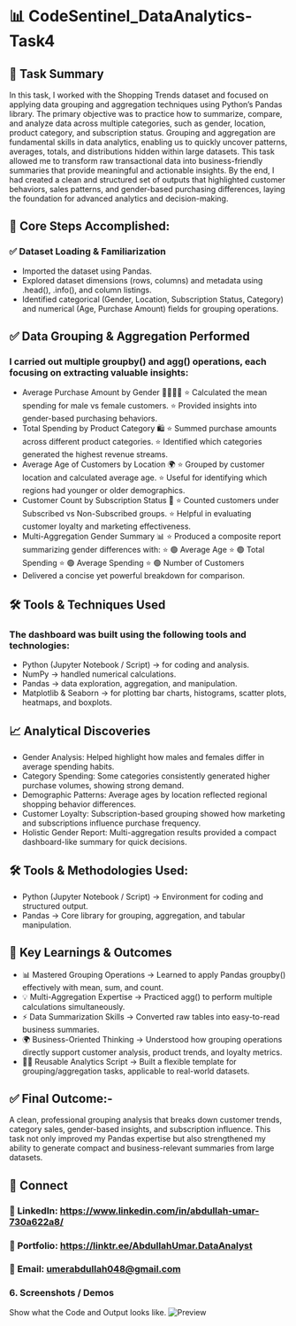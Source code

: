 # 📊 CodeSentinel_DataAnalytics-Task4

## 🧠 Task Summary
In this task, I worked with the Shopping Trends dataset and focused on applying data grouping and aggregation techniques using Python’s Pandas library. The primary objective was to practice how to summarize, compare, and analyze data across multiple categories, such as gender, location, product category, and subscription status.
Grouping and aggregation are fundamental skills in data analytics, enabling us to quickly uncover patterns, averages, totals, and distributions hidden within large datasets. This task allowed me to transform raw transactional data into business-friendly summaries that provide meaningful and actionable insights.
By the end, I had created a clean and structured set of outputs that highlighted customer behaviors, sales patterns, and gender-based purchasing differences, laying the foundation for advanced analytics and decision-making.

## 📌 Core Steps Accomplished:
### ✅ Dataset Loading & Familiarization
- Imported the dataset using Pandas.
- Explored dataset dimensions (rows, columns) and metadata using .head(), .info(), and column listings.
- Identified categorical (Gender, Location, Subscription Status, Category) and numerical (Age, Purchase Amount) fields for grouping operations.
## ✅ Data Grouping & Aggregation Performed
### I carried out multiple groupby() and agg() operations, each focusing on extracting valuable insights:
- Average Purchase Amount by Gender 👩‍🦰👨‍🦱
⭐ Calculated the mean spending for male vs female customers.
⭐ Provided insights into gender-based purchasing behaviors.
- Total Spending by Product Category 🛍
⭐ Summed purchase amounts across different product categories.
⭐ Identified which categories generated the highest revenue streams.
- Average Age of Customers by Location 🌍
⭐ Grouped by customer location and calculated average age.
⭐ Useful for identifying which regions had younger or older demographics.
- Customer Count by Subscription Status 📩
⭐ Counted customers under Subscribed vs Non-Subscribed groups.
⭐ Helpful in evaluating customer loyalty and marketing effectiveness.
- Multi-Aggregation Gender Summary 📊
⭐ Produced a composite report summarizing gender differences with:
⭐ 🟢 Average Age
⭐ 🟢 Total Spending
⭐ 🟢 Average Spending
⭐ 🟢 Number of Customers
- Delivered a concise yet powerful breakdown for comparison.

## 🛠 Tools & Techniques Used
### The dashboard was built using the following tools and technologies:
- Python (Jupyter Notebook / Script) → for coding and analysis.
- NumPy → handled numerical calculations.
- Pandas → data exploration, aggregation, and manipulation.
- Matplotlib & Seaborn → for plotting bar charts, histograms, scatter plots, heatmaps, and boxplots.

## 📈 Analytical Discoveries
- Gender Analysis: Helped highlight how males and females differ in average spending habits.
- Category Spending: Some categories consistently generated higher purchase volumes, showing strong demand.
- Demographic Patterns: Average ages by location reflected regional shopping behavior differences.
- Customer Loyalty: Subscription-based grouping showed how marketing and subscriptions influence purchase frequency.
- Holistic Gender Report: Multi-aggregation results provided a compact dashboard-like summary for quick decisions.

## 🛠️ Tools & Methodologies Used:
- Python (Jupyter Notebook / Script) → Environment for coding and structured output.
- Pandas → Core library for grouping, aggregation, and tabular manipulation.



## 🚀 Key Learnings & Outcomes
- 📊 Mastered Grouping Operations → Learned to apply Pandas groupby() effectively with mean, sum, and count.
- 💡 Multi-Aggregation Expertise → Practiced agg() to perform multiple calculations simultaneously.
- ⚡ Data Summarization Skills → Converted raw tables into easy-to-read business summaries.
- 🌍 Business-Oriented Thinking → Understood how grouping operations directly support customer analysis, product trends, and loyalty metrics.
- 🧑‍💻 Reusable Analytics Script → Built a flexible template for grouping/aggregation tasks, applicable to real-world datasets.

## ✅ Final Outcome:-
A clean, professional grouping analysis that breaks down customer trends, category sales, gender-based insights, and subscription influence. This task not only improved my Pandas expertise but also strengthened my ability to generate compact and business-relevant summaries from large datasets.

## 🔗 Connect
### 💼 LinkedIn: https://www.linkedin.com/in/abdullah-umar-730a622a8/
### 💼 Portfolio: https://linktr.ee/AbdullahUmar.DataAnalyst
### 📧 Email: umerabdullah048@gmail.com


### 6.	Screenshots / Demos
Show what the Code and Output looks like.
![Preview](https://github.com/Abdullah321Umar/CodeSentinel_DataAnalytics-Task4/blob/main/Task4(Code%2BOutput).ipynb)
